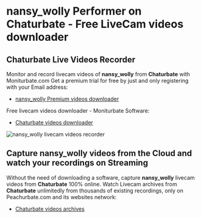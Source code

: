 # nansy_wolly Performer on Chaturbate - Free LiveCam videos downloader

## Chaturbate Live Videos Recorder

Monitor and record livecam videos of **nansy_wolly** from **Chaturbate** with Moniturbate.com
Get a premium trial for free by just and only registering with your Email address:
* [nansy_wolly Premium videos downloader](https://moniturbate.com/request-demo-licence-key.html)

Free livecam videos downloader - Moniturbate Software:
* [Chaturbate videos downloader](https://moniturbate.com/moniturbate-download-software.html)

![nansy_wolly livecam videos recorder](https://peachurnet.com/templates/moniturbate-software.png)


## Capture nansy_wolly videos from the Cloud and watch your recordings on Streaming

Without the need of downloading a software, capture **nansy_wolly** livecam videos from **Chaturbate** 100% online.
Watch Livecam archives from **Chaturbate** unlimitedly from thousands of existing recordings, only on Peachurbate.com and its websites network:
* [Chaturbate videos archives](https://peachurnet.com/)